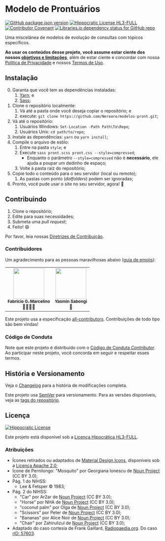 # Modelo de Prontuários

[![GitHub package.json version](https://img.shields.io/github/package-json/v/Nereare/modelos-pront)](https://github.com/Nereare/modelos-pront)
[![Hippocratic License HL3-FULL](https://img.shields.io/static/v1?label=Hippocratic%20License&message=HL3-FULL&labelColor=5e2751&color=bc8c3d)](https://firstdonoharm.dev/version/3/0/full.html)
[![Contributor Covenant](https://img.shields.io/badge/Contributor%20Covenant-2.0-4baaaa.svg)](CODE-OF-CONDUCT.md)
[![Libraries.io dependency status for GitHub repo](https://img.shields.io/librariesio/github/Nereare/modelos-pront)](https://libraries.io/github/Nereare/modelos-pront)

Uma miscelânea de modelos de evolução de consultas com tópicos específicos.

**Ao usar os conteúdos desse projeto, você assume estar ciente dos nossos [objetivos e limitações](ABOUT.md)**, além de estar ciente e concordar com nossa [Política de Privacidade](PRIVACY.md) e nossos [Termos de Uso](USAGE.md).

## Instalação

0. Garanta que você tem as dependências instaladas:
    1. [Yarn](https://yarnpkg.com/); e
    2. [Sass](https://sass-lang.com/);
1. Clone o repositório localmente:
    1. Vá até a pasta onde você deseja copiar o repositório; e
    2. execute: `git clone https://github.com/Nereare/modelos-pront.git`;
2. Vá até o repositório:
    1. Usuários Windows: `Set-Location -Path Path\To\Repo`;
    2. Usuários Unix: `cd path/to/repo`;
3. Instale as dependências: `yarn` ou `yarn install`;
4. Compile o arquivo de estilo:
    1. Entre na pasta `style`; e
    2. Execute `sass pront.scss pront.css --style=compressed`;
         - Enquanto o parâmetro `--style=compressed` não é **necessário**, ele ajuda a poupar um dedinho de espaço;
    3. Volte à pasta raiz do repositório;
5. Copie todo o conteúdo para o seu servidor (local ou remoto);
    1. As pastas com ponto (*dotfolders*) podem ser ignoradas;
6. Pronto, você pude usar o site no seu servidor, agora! :tada:

## Contribuindo

1. Clone o repositório;
2. Edite para suas necessidades;
3. Submeta uma *pull request*;
4. Feito! :smile:

Por favor, leia nossas [Diretrizes de Contribuição](CONTRIBUTING.md).

### Contribuidores

Um agradecimento para as pessoas maravilhosas abaixo ([guia de emojis](https://allcontributors.org/docs/en/emoji-key)):

<!-- ALL-CONTRIBUTORS-LIST:START - Do not remove or modify this section -->
<!-- prettier-ignore-start -->
<!-- markdownlint-disable -->
<table>
  <tr>
    <td align="center"><a href="mailto:fabriciogmarcelino@gmail.com"><img src="https://s.gravatar.com/avatar/17052f2dfbd4a05eb12ed8937b0c4bd0?s=100&d=retro" width="100px;" alt=""/><br /><sub><b>Fabrício G. Marcelino</b></sub></a><br />🤔📓🔬🐛</td>
    <td align="center"><a href="mailto:yasminsabongi@gmail.com"><img src="https://s.gravatar.com/avatar/c66b2d7feb1b1784f3e5b06fd8b9aedc?s=100&d=retro" width="100px;" alt=""/><br /><sub><b>Yasmin Sabongi</b></sub></a><br />🤔</td>
  </tr>
</table>

<!-- markdownlint-restore -->
<!-- prettier-ignore-end -->

<!-- ALL-CONTRIBUTORS-LIST:END -->

Este projeto usa a especificação [all-contributors](https://allcontributors.org/). Contribuições de todo tipo são bem vindas!

### Código de Conduta

Note que este projeto é distribuído com o [Código de Conduta *Contributor*](CODE-OF-CONDUCT.md). Ao participar neste projeto, você concorda em seguir e respeitar esses termos.

## História e Versionamento

Veja o [Changelog](CHANGELOG.md) para a história de modificações completa.

Este projeto usa [SemVer](http://semver.org/) para versionamento. Para as versões disponíveis, veja as [tags do repositório](https://github.com/Nereare/modelos-pront/tags).

## Licença

[![Hippocratic License](https://i.imgur.com/DEKS3nm.png)](LICENSE.md)

Este projeto está disponível sob a [Licença Hipocrática HL3-FULL](https://firstdonoharm.dev/version/3/0/full.html).

### Atribuições

- Ícones retirados ou adaptados de [Material Design Icons](https://materialdesignicons.com/), disponíveis sob a [Licença Apache 2.0](https://www.apache.org/licenses/LICENSE-2.0);
- Ícone de Pernilongo: "Mosquito" por Georgiana Ionescu de [Noun Project](https://thenounproject.com/icon/mosquito-1975380/) (CC BY 3.0);
- Pág. 1 do NIHSS:
  - Lee & Fetsper &copy; 1983;
- Pág. 2 do NIHSS:
  - "Car" por Ar2ar de [Noun Project](https://thenounproject.com/icon/car-7258057/) (CC BY 3.0);
  - "Horse" por NHA de [Noun Project](https://thenounproject.com/icon/horse-7084861/) (CC BY 3.0);
  - "coconut palm" por Olga de [Noun Project](https://thenounproject.com/icon/coconut-palm-1627572/) (CC BY 3.0);
  - "Scissors" por Peter de [Noun Project](https://thenounproject.com/icon/scissors-7238553/) (CC BY 3.0);
  - "Bananas" por Alice Noir de [Noun Project](https://thenounproject.com/icon/bananas-2467080/) (CC BY 3.0);
  - "Chair" por Zahirulizul de [Noun Project](https://thenounproject.com/icon/chair-6901199/) (CC BY 3.0);
- Adaptado do caso cortesia de Frank Gaillard, [Radiopaedia.org](https://radiopaedia.org/). Do caso [rID: 57603](https://radiopaedia.org/cases/57603).
